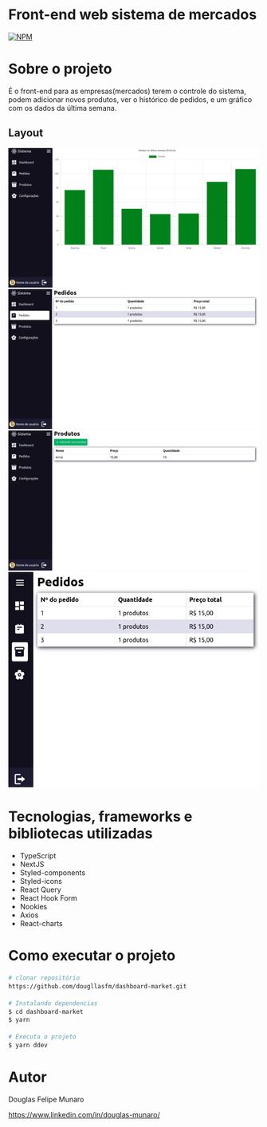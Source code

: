 # Front-end web sistema de mercados
[![NPM](https://img.shields.io/npm/l/react)](https://github.com/dougllasfm/dashboard-market/blob/main/LICENSE) 

# Sobre o projeto

É o front-end para as empresas(mercados) terem o controle do sistema, podem adicionar novos produtos, ver o histórico de pedidos,
e um gráfico com os dados da última semana.

## Layout 
![Dashboard](https://github.com/dougllasfm/dashboard-market/blob/main/assets/Dashboard.png)
![Pedidos](https://github.com/dougllasfm/dashboard-market/blob/main/assets/Pedidos.png)
![Produtos](https://github.com/dougllasfm/dashboard-market/blob/main/assets/Produtos.png)
![Responsividade](https://github.com/dougllasfm/dashboard-market/blob/main/assets/responsivo.png)

# Tecnologias, frameworks e bibliotecas utilizadas
- TypeScript
- NextJS
- Styled-components
- Styled-icons
- React Query
- React Hook Form
- Nookies
- Axios
- React-charts
# Como executar o projeto

```bash
# clonar repositório
https://github.com/dougllasfm/dashboard-market.git

# Instalando dependencias
$ cd dashboard-market
$ yarn

# Executa o projeto
$ yarn ddev
```

# Autor

Douglas Felipe Munaro

https://www.linkedin.com/in/douglas-munaro/
